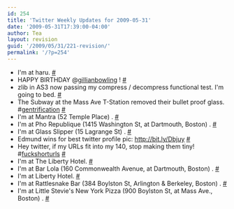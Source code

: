 ```yaml
---
id: 254
title: 'Twitter Weekly Updates for 2009-05-31'
date: '2009-05-31T17:39:00-04:00'
author: Tea
layout: revision
guid: '/2009/05/31/221-revision/'
permalink: '/?p=254'
---
```


- I'm at haru. [\#](http://twitter.com/teacurran/statuses/1915583923)
- HAPPY BIRTHDAY @[gillianbowling](http://twitter.com/gillianbowling) ! [\#](http://twitter.com/teacurran/statuses/1917362320)
- zlib in AS3 now passing my compress / decompress functional test. I'm going to bed. [\#](http://twitter.com/teacurran/statuses/1921767069)
- The Subway at the Mass Ave T-Station removed their bullet proof glass. #[gentrification](http://search.twitter.com/search?q=%23gentrification) [\#](http://twitter.com/teacurran/statuses/1939282723)
- I'm at Mantra (52 Temple Place) . [\#](http://twitter.com/teacurran/statuses/1940608068)
- I'm at Pho Republique (1415 Washington St, at Dartmouth, Boston) . [\#](http://twitter.com/teacurran/statuses/1953412000)
- I'm at Glass Slipper (15 Lagrange St) . [\#](http://twitter.com/teacurran/statuses/1955719492)
- Edmund wins for best twitter profile pic: <http://bit.ly/Dbjuy> [\#](http://twitter.com/teacurran/statuses/1965604206)
- Hey twitter, if my URLs fit into my 140, stop making them tiny! #[fuckshorturls](http://search.twitter.com/search?q=%23fuckshorturls) [\#](http://twitter.com/teacurran/statuses/1965610357)
- I'm at The Liberty Hotel. [\#](http://twitter.com/teacurran/statuses/1971925214)
- I'm at Bar Lola (160 Commonwealth Avenue, at Dartmouth, Boston) . [\#](http://twitter.com/teacurran/statuses/1976661380)
- I'm at Liberty Hotel. [\#](http://twitter.com/teacurran/statuses/1977307463)
- I'm at Rattlesnake Bar (384 Boylston St, Arlington &amp; Berkeley, Boston) . [\#](http://twitter.com/teacurran/statuses/1978118954)
- I'm at Little Stevie's New York Pizza (900 Boylston St, at Mass Ave., Boston) . [\#](http://twitter.com/teacurran/statuses/1978477507)